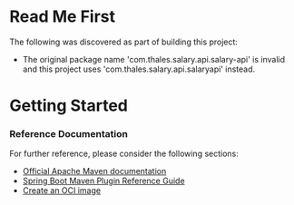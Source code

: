 # Read Me First
The following was discovered as part of building this project:

* The original package name 'com.thales.salary.api.salary-api' is invalid and this project uses 'com.thales.salary.api.salaryapi' instead.

# Getting Started

### Reference Documentation
For further reference, please consider the following sections:

* [Official Apache Maven documentation](https://maven.apache.org/guides/index.html)
* [Spring Boot Maven Plugin Reference Guide](https://docs.spring.io/spring-boot/docs/2.5.6/maven-plugin/reference/html/)
* [Create an OCI image](https://docs.spring.io/spring-boot/docs/2.5.6/maven-plugin/reference/html/#build-image)

